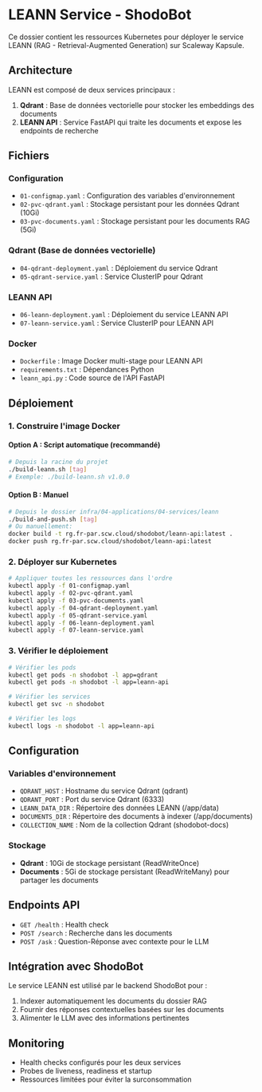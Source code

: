 # LEANN Service - ShodoBot

Ce dossier contient les ressources Kubernetes pour déployer le service LEANN (RAG - Retrieval-Augmented Generation) sur Scaleway Kapsule.

## Architecture

LEANN est composé de deux services principaux :

1. **Qdrant** : Base de données vectorielle pour stocker les embeddings des documents
2. **LEANN API** : Service FastAPI qui traite les documents et expose les endpoints de recherche

## Fichiers

### Configuration
- `01-configmap.yaml` : Configuration des variables d'environnement
- `02-pvc-qdrant.yaml` : Stockage persistant pour les données Qdrant (10Gi)
- `03-pvc-documents.yaml` : Stockage persistant pour les documents RAG (5Gi)

### Qdrant (Base de données vectorielle)
- `04-qdrant-deployment.yaml` : Déploiement du service Qdrant
- `05-qdrant-service.yaml` : Service ClusterIP pour Qdrant

### LEANN API
- `06-leann-deployment.yaml` : Déploiement du service LEANN API
- `07-leann-service.yaml` : Service ClusterIP pour LEANN API

### Docker
- `Dockerfile` : Image Docker multi-stage pour LEANN API
- `requirements.txt` : Dépendances Python
- `leann_api.py` : Code source de l'API FastAPI

## Déploiement

### 1. Construire l'image Docker

#### Option A : Script automatique (recommandé)
```bash
# Depuis la racine du projet
./build-leann.sh [tag]
# Exemple: ./build-leann.sh v1.0.0
```

#### Option B : Manuel
```bash
# Depuis le dossier infra/04-applications/04-services/leann
./build-and-push.sh [tag]
# Ou manuellement:
docker build -t rg.fr-par.scw.cloud/shodobot/leann-api:latest .
docker push rg.fr-par.scw.cloud/shodobot/leann-api:latest
```

### 2. Déployer sur Kubernetes

```bash
# Appliquer toutes les ressources dans l'ordre
kubectl apply -f 01-configmap.yaml
kubectl apply -f 02-pvc-qdrant.yaml
kubectl apply -f 03-pvc-documents.yaml
kubectl apply -f 04-qdrant-deployment.yaml
kubectl apply -f 05-qdrant-service.yaml
kubectl apply -f 06-leann-deployment.yaml
kubectl apply -f 07-leann-service.yaml
```

### 3. Vérifier le déploiement

```bash
# Vérifier les pods
kubectl get pods -n shodobot -l app=qdrant
kubectl get pods -n shodobot -l app=leann-api

# Vérifier les services
kubectl get svc -n shodobot

# Vérifier les logs
kubectl logs -n shodobot -l app=leann-api
```

## Configuration

### Variables d'environnement

- `QDRANT_HOST` : Hostname du service Qdrant (qdrant)
- `QDRANT_PORT` : Port du service Qdrant (6333)
- `LEANN_DATA_DIR` : Répertoire des données LEANN (/app/data)
- `DOCUMENTS_DIR` : Répertoire des documents à indexer (/app/documents)
- `COLLECTION_NAME` : Nom de la collection Qdrant (shodobot-docs)

### Stockage

- **Qdrant** : 10Gi de stockage persistant (ReadWriteOnce)
- **Documents** : 5Gi de stockage persistant (ReadWriteMany) pour partager les documents

## Endpoints API

- `GET /health` : Health check
- `POST /search` : Recherche dans les documents
- `POST /ask` : Question-Réponse avec contexte pour le LLM

## Intégration avec ShodoBot

Le service LEANN est utilisé par le backend ShodoBot pour :
1. Indexer automatiquement les documents du dossier RAG
2. Fournir des réponses contextuelles basées sur les documents
3. Alimenter le LLM avec des informations pertinentes

## Monitoring

- Health checks configurés pour les deux services
- Probes de liveness, readiness et startup
- Ressources limitées pour éviter la surconsommation
